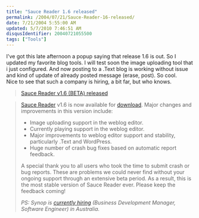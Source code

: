 ```yaml
---
title: "Sauce Reader 1.6 released"
permalink: /2004/07/21/Sauce-Reader-16-released/
date: 7/21/2004 5:55:00 AM
updated: 5/7/2010 7:46:51 AM
disqusIdentifier: 20040721055500
tags: ["Tools"]
---
```

I've got this late afternoon a popup saying that release 1.6 is out. So I updated my favorite blog tools. I will test soon the image uploading tool that i just configured. And now posting to a .Text blog is working without issue and kind of update of already posted message (erase, post). So cool.<br>Nice to see that such a company is hiring, a bit far, but who knows. 

> [Sauce Reader v1.6 (BETA) released](http://www.synop.com/Weblogs/SauceReader/PermaLink.aspx?guid=84af447a-39ce-4c3d-98be-f9eaea9787d3)
<!-- more -->
> 
> [Sauce Reader](http://www.synop.com/Products/SauceReader/) v1.6 is now available for [download](http://www.synop.com/Products/SauceReader/Download/). Major changes and improvements in this version include:
> 
> <ul style="MARGIN-TOP: 0.4em; MARGIN-BOTTOM: 0.7em" xmlns="http://www.w3.org/1999/xhtml">
> <li>Image uploading support in the weblog editor. </li>
> <li>Currently playing support in the weblog editor. </li>
> <li>Major improvements to weblog editor support and stability, particularly .Text and WordPress. </li>
> <li>Huge number of crash bug fixes based on automatic report feedback.</li></ul>
> 
> A special thank you to all users who took the time to submit crash or bug reports. These are problems we could never find without your ongoing support through an extensive beta period. As a result, this is the most stable version of Sauce Reader ever. Please keep the feedback coming!
> 
> <em>PS: Synop is [currently hiring](http://www.synop.com/Company/Jobs/) (Business Development Manager, Software Engineer) in Australia.</em>
